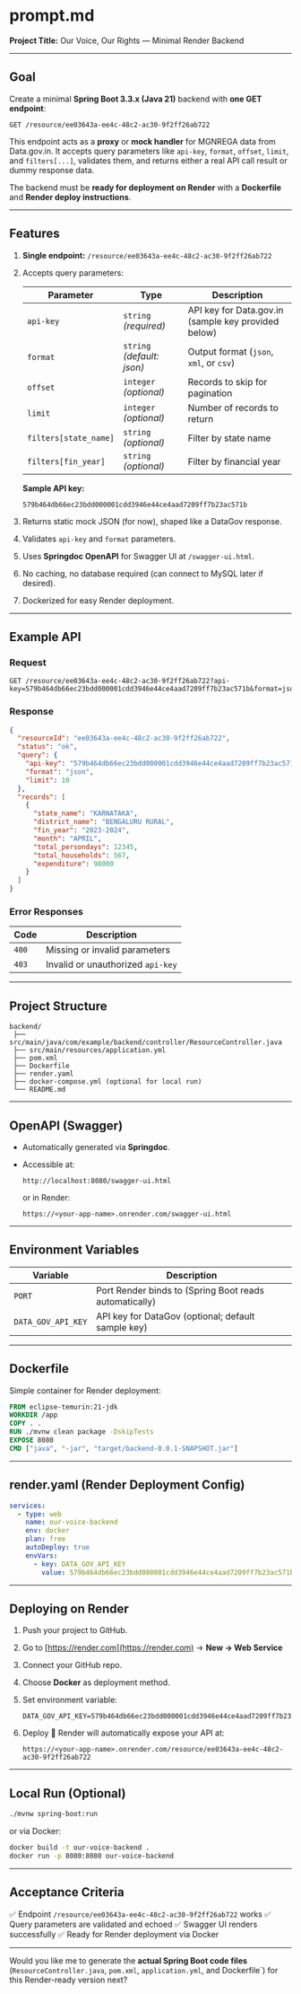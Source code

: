 
# prompt.md

**Project Title:** Our Voice, Our Rights — Minimal Render Backend

---

## Goal

Create a minimal **Spring Boot 3.3.x (Java 21)** backend with **one GET endpoint**:

```
GET /resource/ee03643a-ee4c-48c2-ac30-9f2ff26ab722
```

This endpoint acts as a **proxy** or **mock handler** for MGNREGA data from Data.gov.in.
It accepts query parameters like `api-key`, `format`, `offset`, `limit`, and `filters[...]`, validates them, and returns either a real API call result or dummy response data.

The backend must be **ready for deployment on Render** with a **Dockerfile** and **Render deploy instructions**.

---

## Features

1. **Single endpoint:** `/resource/ee03643a-ee4c-48c2-ac30-9f2ff26ab722`
2. Accepts query parameters:

   | Parameter               | Type                           | Description                                         |
   | ----------------------- | ------------------------------ | --------------------------------------------------- |
   | `api-key`             | `string` *(required)*      | API key for Data.gov.in (sample key provided below) |
   | `format`              | `string` *(default: json)* | Output format (`json`, `xml`, or `csv`)       |
   | `offset`              | `integer` *(optional)*     | Records to skip for pagination                      |
   | `limit`               | `integer` *(optional)*     | Number of records to return                         |
   | `filters[state_name]` | `string` *(optional)*      | Filter by state name                                |
   | `filters[fin_year]`   | `string` *(optional)*      | Filter by financial year                            |

   **Sample API key:**


   ```
   579b464db66ec23bdd000001cdd3946e44ce4aad7209ff7b23ac571b
   ```
3. Returns static mock JSON (for now), shaped like a DataGov response.
4. Validates `api-key` and `format` parameters.
5. Uses **Springdoc OpenAPI** for Swagger UI at `/swagger-ui.html`.
6. No caching, no database required (can connect to MySQL later if desired).
7. Dockerized for easy Render deployment.

---

## Example API

### Request

```
GET /resource/ee03643a-ee4c-48c2-ac30-9f2ff26ab722?api-key=579b464db66ec23bdd000001cdd3946e44ce4aad7209ff7b23ac571b&format=json&limit=10
```

### Response

```json
{
  "resourceId": "ee03643a-ee4c-48c2-ac30-9f2ff26ab722",
  "status": "ok",
  "query": {
    "api-key": "579b464db66ec23bdd000001cdd3946e44ce4aad7209ff7b23ac571b",
    "format": "json",
    "limit": 10
  },
  "records": [
    {
      "state_name": "KARNATAKA",
      "district_name": "BENGALURU RURAL",
      "fin_year": "2023-2024",
      "month": "APRIL",
      "total_persondays": 12345,
      "total_households": 567,
      "expenditure": 98000
    }
  ]
}
```

### Error Responses

| Code    | Description                         |
| ------- | ----------------------------------- |
| `400` | Missing or invalid parameters       |
| `403` | Invalid or unauthorized `api-key` |

---

## Project Structure

```
backend/
 ├── src/main/java/com/example/backend/controller/ResourceController.java
 ├── src/main/resources/application.yml
 ├── pom.xml
 ├── Dockerfile
 ├── render.yaml
 ├── docker-compose.yml (optional for local run)
 └── README.md
```

---

## OpenAPI (Swagger)

* Automatically generated via **Springdoc**.
* Accessible at:

  ```
  http://localhost:8080/swagger-ui.html
  ```

  or in Render:

  ```
  https://<your-app-name>.onrender.com/swagger-ui.html
  ```

---

## Environment Variables

| Variable             | Description                                            |
| -------------------- | ------------------------------------------------------ |
| `PORT`             | Port Render binds to (Spring Boot reads automatically) |
| `DATA_GOV_API_KEY` | API key for DataGov (optional; default sample key)     |

---

## Dockerfile

Simple container for Render deployment:

```dockerfile
FROM eclipse-temurin:21-jdk
WORKDIR /app
COPY . .
RUN ./mvnw clean package -DskipTests
EXPOSE 8080
CMD ["java", "-jar", "target/backend-0.0.1-SNAPSHOT.jar"]
```

---

## render.yaml (Render Deployment Config)

```yaml
services:
  - type: web
    name: our-voice-backend
    env: docker
    plan: free
    autoDeploy: true
    envVars:
      - key: DATA_GOV_API_KEY
        value: 579b464db66ec23bdd000001cdd3946e44ce4aad7209ff7b23ac571b
```

---

## Deploying on Render

1. Push your project to GitHub.
2. Go to [https://render.com](https://render.com) → **New → Web Service**
3. Connect your GitHub repo.
4. Choose **Docker** as deployment method.
5. Set environment variable:

   ```
   DATA_GOV_API_KEY=579b464db66ec23bdd000001cdd3946e44ce4aad7209ff7b23ac571b
   ```
6. Deploy 🎉
   Render will automatically expose your API at:

   ```
   https://<your-app-name>.onrender.com/resource/ee03643a-ee4c-48c2-ac30-9f2ff26ab722
   ```

---

## Local Run (Optional)

```bash
./mvnw spring-boot:run
```

or via Docker:

```bash
docker build -t our-voice-backend .
docker run -p 8080:8080 our-voice-backend
```

---

## Acceptance Criteria

✅ Endpoint `/resource/ee03643a-ee4c-48c2-ac30-9f2ff26ab722` works
✅ Query parameters are validated and echoed
✅ Swagger UI renders successfully
✅ Ready for Render deployment via Docker

---

Would you like me to generate the **actual Spring Boot code files** (`ResourceController.java`, `pom.xml`, `application.yml`, and Dockerfile`) for this Render-ready version next?
